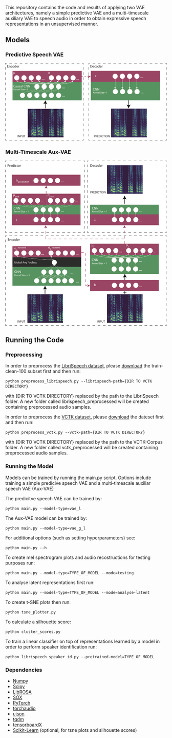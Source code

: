 This repository contains the code and results of applying two VAE architectures, namely a simple predictive VAE and a multi-timescale auxiliary VAE to speech audio in order to obtain expressive speech representations in an unsupervised manner.

## Models

### Predictive Speech VAE
<p align="center"><img src="./imgs/pred_speech_vae.png" width="600" /></p>

### Multi-Timescale Aux-VAE
<p align="center"><img src="./imgs/m_t_speech_vae.png" width="600" /></p>

## Running the Code

### Preprocessing

In order to preprocess the [LibriSpeech dataset](http://www.openslr.org/12/), please [download](http://www.openslr.org/resources/12/train-clean-100.tar.gz) the train-clean-100 subset first and then run:
```
python preprocess_librispeech.py --librispeech-path={DIR TO VCTK DIRECTORY}
```
with {DIR TO VCTK DIRECTORY} replaced by the path to the LibriSpeech folder. A new folder called librispeech_preprocessed will be created containing preprocessed audio samples.

In order to preprocess the [VCTK dataset](https://homepages.inf.ed.ac.uk/jyamagis/page3/page58/page58.html), please  [download](https://datashare.is.ed.ac.uk/handle/10283/2651) the dateset first and then run:
```
python preprocess_vctk.py --vctk-path={DIR TO VCTK DIRECTORY}
```
with {DIR TO VCTK DIRECTORY} replaced by the path to the VCTK-Corpus folder. A new folder called vctk_preprocessed will be created containing preprocessed audio samples.

### Running the Model

Models can be trained by running the main.py script. Options include training a simple predicive speech VAE and a multi-timescale auxiliar speech VAE (Aux-VAE)

The predicitve speech VAE can be trained by:
```
python main.py --model-type=vae_l
```

The Aux-VAE model can be trained by:
```
python main.py --model-type=vae_g_l
```

For additional options (such as setting hyperparameters) see:
```
python main.py --h
```

To create mel spectrogram plots and audio recostructions for testing purposes run:
```
python main.py --model-type=TYPE_OF_MODEL --mode=testing
```

To analyse latent representations first run:
```
python main.py --model-type=TYPE_OF_MODEL --mode=analyse-latent
```
To create t-SNE plots then run:
```
python tsne_plotter.py
```
To calculate a silhouette score:
```
python cluster_scores.py
```

To train a linear classifier on top of representations learned by a model in order to perform speaker identification run:
```
python librispeech_speaker_id.py --pretrained-model=TYPE_OF_MODEL
```

### Dependencies
* [Numpy](http://www.numpy.org)
* [Scipy](https://www.scipy.org)
* [LibROSA](https://librosa.github.io/librosa/)
* [SOX](http://sox.sourceforge.net)
* [PyTorch](https://pytorch.org)
* [torchaudio](https://github.com/pytorch/audio)
* [ujson](https://pypi.org/project/ujson/)
* [tqdm](https://github.com/tqdm/tqdm)
* [tensorboardX](https://github.com/lanpa/tensorboardX)
* [Scikit-Learn](http://scikit-learn.org/stable/) (optional, for tsne plots and silhouette scores)
